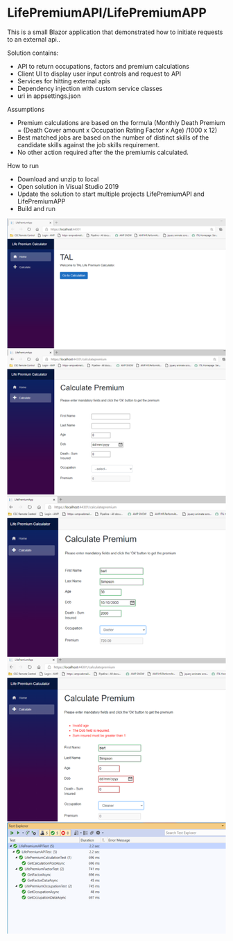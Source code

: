 # LifePremiumAPI/LifePremiumAPP

This is a small Blazor application that demonstrated how to initiate requests to an external api..

Solution contains:

* API to return occupations, factors and premium calculations
* Client UI to display user input controls and request to API 
* Services for hitting external apis
* Dependency injection with custom service classes
* uri in appsettings.json

Assumptions
* Premium calculations are based on the formula (Monthly Death Premium = (Death Cover amount x Occupation Rating Factor x Age) /1000 x 12)
* Best matched jobs are based on the number of distinct skills of the candidate skills against the job skills requirement.
* No other action required after the the premiumis calculated.

How to run
* Download and unzip to local
* Open solution  in Visual Studio 2019
* Update the solution to start multiple projects LifePremiumAPI and LifePremiumAPP
* Build and run

![Alt text](https://github.com/hph138/LifePremiumAPI/blob/master/screenshots/home.PNG "Home")
![Alt text](https://github.com/hph138/LifePremiumAPI/blob/master/screenshots/calculate.PNG "Calculate")
![Alt text](https://github.com/hph138/LifePremiumAPI/blob/master/screenshots/premium.PNG "Premium")
![Alt text](https://github.com/hph138/LifePremiumAPI/blob/master/screenshots/error.PNG "Error")
![Alt text](https://github.com/hph138/LifePremiumAPI/blob/master/screenshots/unittest.PNG "Unit Test")

